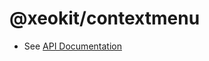 # @xeokit/contextmenu

* See [API Documentation](https://xeokit.github.io/sdk/docs/modules/_xeokit_contextmenu.html)

